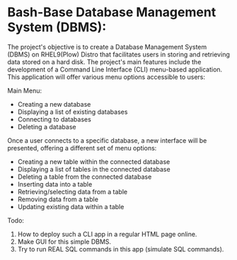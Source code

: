 # Bash-Base Database Management System (DBMS):

The project's objective is to create a Database Management System (DBMS) on RHEL9(Plow) Distro that facilitates users in storing and retrieving data stored on a hard disk.
The project's main features include the development of a Command Line Interface (CLI) menu-based application. This application will offer various menu options accessible to users:

Main Menu:
* Creating a new database
* Displaying a list of existing databases
* Connecting to databases
* Deleting a database
  
Once a user connects to a specific database, a new interface will be presented, offering a different set of menu options:   

* Creating a new table within the connected database
* Displaying a list of tables in the connected database
* Deleting a table from the connected database
* Inserting data into a table
* Retrieving/selecting data from a table
* Removing data from a table
* Updating existing data within a table  

Todo: 
1. How to deploy such a CLI app in a regular HTML page online.
2. Make GUI for this simple DBMS.
3. Try to run REAL SQL commands in this app (simulate SQL commands).
